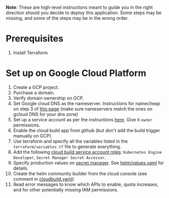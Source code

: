 **Note**: These are high-level instructions meant to guide you in the right direction should you decide to deploy this application. Some steps may be missing, and some of the steps may be in the wrong order.

# Prerequisites
1. Install Terraform

# Set up on Google Cloud Platform

1. Create a GCP project.
2. Purchase a domain.
3. Verify domain ownership on GCP.
4. Set Google cloud DNS as the nameserver. Instructions for namecheap on step 3 of [this page](https://www.typeeighty.com/add-domain-google-cloud/) (make sure nameservers match the ones on gcloud DNS for your dns zone)
5. Set up a service account as per the instructions [here](https://learn.hashicorp.com/terraform/gcp/build). Give it `owner` permissions.
6. Enable the cloud build app from github (but don't add the build trigger manually on GCP).
7. Use terraform and specify all the variables listed in the `terraform/variables.tf` file to generate everything.
8. Add the following [cloud build service account roles](https://console.cloud.google.com/cloud-build/settings/service-account): `Kubernetes Engine Developer`, `Secret Manager Secret Accessor`.
9. Specify production values on [secret manager](https://console.cloud.google.com/security/secret-manager). See [helm/values.yaml](../helm/values.yaml) for details.
10. Create the helm community builder from the cloud console (see comment in [cloudbuild.yaml](../cloudbuild.yaml))
11. Read error messages to know which APIs to enable, quota increases, and for other potentially missing IAM permissions.
